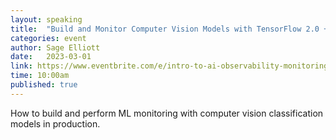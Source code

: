 ```yaml
---
layout: speaking
title:  "Build and Monitor Computer Vision Models with TensorFlow 2.0 + WhyLabs - workshop"
categories: event
author: Sage Elliott
date:   2023-03-01
link: https://www.eventbrite.com/e/intro-to-ai-observability-monitoring-ml-models-data-in-production-tickets-529668220907?
time: 10:00am
published: true
---
```


How to build and perform ML monitoring with computer vision classification models in production.
